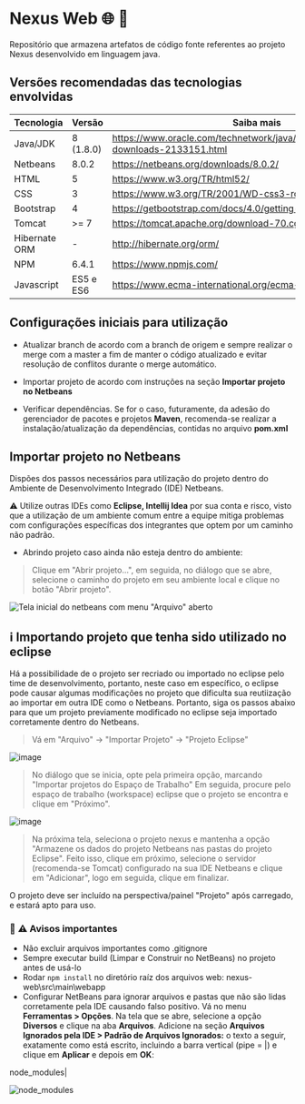 # Nexus Web :globe_with_meridians: :muscle:
Repositório que armazena artefatos de código fonte referentes ao projeto Nexus desenvolvido em linguagem java.

## Versões recomendadas das tecnologias envolvidas
Tecnologia  | Versão | Saiba mais
------------ | ------------- | -------------
Java/JDK | 8 (1.8.0) | https://www.oracle.com/technetwork/java/javase/downloads/jdk8-downloads-2133151.html
Netbeans | 8.0.2 | https://netbeans.org/downloads/8.0.2/
HTML | 5 | https://www.w3.org/TR/html52/
CSS | 3 | https://www.w3.org/TR/2001/WD-css3-roadmap-20010523/
Bootstrap | 4 | https://getbootstrap.com/docs/4.0/getting-started/introduction/
Tomcat | >= 7 | https://tomcat.apache.org/download-70.cgi
Hibernate ORM | - | http://hibernate.org/orm/
NPM | 6.4.1 | https://www.npmjs.com/
Javascript | ES5 e ES6 | https://www.ecma-international.org/ecma-262/6.0/


## Configurações iniciais para utilização

- Atualizar branch de acordo com a branch de origem e sempre realizar o merge com a master a fim de manter o código atualizado e evitar resolução de conflitos durante o merge automático.

- Importar projeto de acordo com instruções na seção **Importar projeto no Netbeans**

- Verificar dependências. Se for o caso, futuramente, da adesão do gerenciador de pacotes e projetos **Maven**, recomenda-se realizar a instalação/atualização da dependências, contidas no arquivo **pom.xml**

## Importar projeto no Netbeans

Dispões dos passos necessários para utilização do projeto dentro do Ambiente de Desenvolvimento Integrado (IDE) Netbeans.

:warning: Utilize outras IDEs como **Eclipse, Intellij Idea** por sua conta e risco, visto que a utilização de um ambiente comum entre a equipe mitiga problemas com configurações específicas dos integrantes que optem por um caminho não padrão.

- Abrindo projeto caso ainda não esteja dentro do ambiente:
> Clique em "Abrir projeto...", em seguida, no diálogo que se abre, selecione o caminho do projeto em seu ambiente local e clique no botão "Abrir projeto".

![Tela inicial do netbeans com menu "Arquivo" aberto](https://user-images.githubusercontent.com/22922799/57184356-d3d7ec00-6e90-11e9-9192-c48125c9c92c.png)      
            
## :information_source: Importando projeto que tenha sido utilizado no eclipse

Há a possibilidade de o projeto ser recriado ou importado no eclipse pelo time de desenvolvimento, portanto, neste caso em específico, o eclipse pode causar algumas modificações no projeto que dificulta sua reutiização ao importar em outra IDE como o Netbeans. Portanto, siga os passos abaixo para que um projeto previamente modificado no eclipse seja importado corretamente dentro do Netbeans.

> Vá em "Arquivo" -> "Importar Projeto" -> "Projeto Eclipse"

![image](https://user-images.githubusercontent.com/22922799/57184514-dd625380-6e92-11e9-8108-53da38aeea0f.png)

> No diálogo que se inicia, opte pela primeira opção, marcando "Importar projetos do Espaço de Trabalho"
> Em seguida, procure pelo espaço de trabalho (workspace) eclipse que o projeto se encontra e clique em "Próximo".

![image](https://user-images.githubusercontent.com/22922799/57184547-4ea20680-6e93-11e9-8df2-5a86fa0428ee.png)

> Na próxima tela, seleciona o projeto nexus e mantenha a opção "Armazene os dados do projeto Netbeans nas pastas do projeto Eclipse". Feito isso, clique em próximo, selecione o servidor (recomenda-se Tomcat) configurado na sua IDE Netbeans e clique em "Adicionar", logo em seguida, clique em finalizar. 

O projeto deve ser incluído na perspectiva/painel "Projeto" após carregado, e estará apto para uso.

### :triangular_flag_on_post: :warning: Avisos importantes

- Não excluir arquivos importantes como .gitignore
- Sempre executar build (Limpar e Construir no NetBeans) no projeto antes de usá-lo
- Rodar `npm install` no diretório raíz dos arquivos web: nexus-web\src\main\webapp
- Configurar NetBeans para ignorar arquivos e pastas que não são lidas corretamente pela IDE causando falso positivo. Vá no menu **Ferramentas > Opções**. Na tela que se abre, selecione a opção **Diversos** e clique na aba **Arquivos**. Adicione na seção **Arquivos Ignorados pela IDE > Padrão de Arquivos Ignorados:** o texto a seguir, exatamente como está escrito, incluindo a barra vertical (pipe = |) e clique em **Aplicar** e depois em **OK**:

node_modules|

![node_modules](https://user-images.githubusercontent.com/22922799/57583326-caa8d980-74a5-11e9-8a68-36ea0c732bf7.png)



